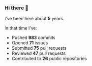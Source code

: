 ### Hi there 👋

I've been here about **5** years.

In that time I've:

- Pushed **983** commits
- Opened **71** issues
- Submitted **75** pull requests
- Reviewed **47** pull requests
- Contributed to **26** public repositories

<!-- ![My scrobbles](https://lastfm-recently-played.vercel.app/api?user=dotdub) -->
